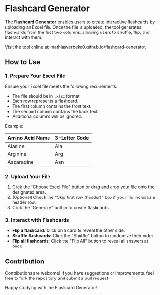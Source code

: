 # Flashcard Generator

The **Flashcard Generator** enables users to create interactive flashcards by uploading an Excel file. Once the file is uploaded, the tool generates flashcards from the first two columns, allowing users to shuffle, flip, and interact with them.

Visit the tool online at: [mathiasverbeke0.github.io/flashcard-generator](https://mathiasverbeke0.github.io/flashcard-generator).

## How to Use

### 1. Prepare Your Excel File

Ensure your Excel file meets the following requirements:
- The file should be in `.xlsx` format.
- Each row represents a flashcard.
- The first column contains the front text.
- The second column contains the back text.
- Additional columns will be ignored.

Example:

| Amino Acid Name | 3-Letter Code |
|-----------------|---------------|
| Alanine         | Ala           |
| Arginine        | Arg           |
| Asparagine      | Asn           |

### 2. Upload Your File

1. Click the "Choose Excel File" button or drag and drop your file onto the designated area.
2. (Optional) Check the "Skip first row (header)" box if your file includes a header row.
3. Click the "Generate" button to create flashcards.

### 3. Interact with Flashcards

- **Flip a flashcard:** Click on a card to reveal the other side.
- **Shuffle flashcards:** Click the "Shuffle" button to randomize their order.
- **Flip all flashcards:** Click the "Flip All" button to reveal all answers at once.

## Contribution

Contributions are welcome! If you have suggestions or improvements, feel free to fork the repository and submit a pull request.

Happy studying with the Flashcard Generator!